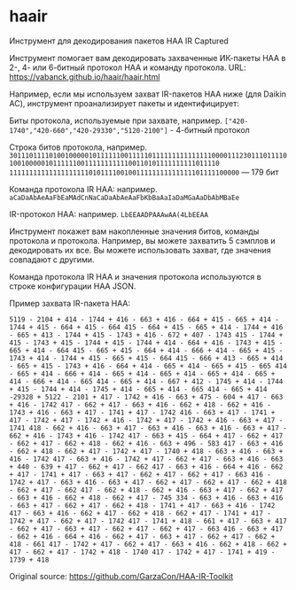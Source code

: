 # haair
Инструмент для декодирования пакетов HAA IR Captured

Инструмент помогает вам декодировать захваченные ИК-пакеты HAA в 2-, 4- или 6-битный протокол HAA и команду протокола. URL: https://vabanck.github.io/haair/haair.html

Например, если мы используем захват IR-пакетов HAA ниже (для Daikin AC), инструмент проанализирует пакеты и идентифицирует:

Биты протокола, используемые при захвате, например. 
`["420-1740","420-660","420-29330","5120-2100"]` - 4-битный протокол

Строка битов протокола, например.
`301110111101001000001011111100111110111111111111111000011123011101111010010000010111111001111111111100110101111111111011110 1111111111111111111101011110010011111111111111101111100000` — 179 бит

Команда протокола IR HAA: например.
`aCaDaAbAeAaFbEaMAdCnNaCaDaAbAeAaFbKbBaAaIaDaMGaAaDbAbMBaEe`

IR-протокол HAA: например.
`LbEEAADPAAAwAA(4LbEEAA`

Инструмент покажет вам накопленные значения битов, команды протокола и протокола. Например, вы можете захватить 5 сэмплов и декодировать их все. Вы можете использовать захват, где значения совпадают с другими.

Команда протокола IR HAA и значения протокола используются в строке конфигурации HAA JSON.

Пример захвата IR-пакета HAA:

`5119 - 2104 + 414 - 1744 + 416 - 663 + 416 - 664 + 415 - 665 + 414 - 1744 + 415 - 664 + 415 - 664
415 - 664 + 415 - 665 + 414 - 1744 + 416 - 665 + 413 - 1744 + 415 - 1743 + 416 - 672 + 407 - 1743
415 - 1744 + 415 - 1743 + 415 - 1744 + 415 - 1744 + 414 - 664 + 416 - 1743 + 415 - 665 + 414 - 664
415 - 665 + 415 - 664 + 414 - 666 + 414 - 665 + 415 - 1743 + 414 - 1744 + 415 - 665 + 415 - 664
415 - 666 + 413 - 665 + 414 - 665 + 415 - 1743 + 416 - 664 + 414 - 665 + 414 - 665 + 415 - 665
414 - 665 + 414 - 666 + 414 - 665 + 414 - 665 + 414 - 665 + 414 - 665 + 414 - 666 + 414 - 665
414 - 665 + 414 - 667 + 412 - 1745 + 414 - 1744 + 415 - 1744 + 414 - 1745 + 414 - 665 + 414 - 665
414 - 665 + 414 -29328 + 5122 - 2101 + 417 - 1742 + 416 - 663 + 475 - 604 + 417 - 663 + 416 - 1742
417 - 662 + 417 - 663 + 416 - 662 + 418 - 662 + 416 - 1743 + 416 - 663 + 417 - 1741 + 417 - 1742
416 - 663 + 417 - 1741 + 417 - 1742 + 417 - 1742 + 416 - 1742 + 417 - 1742 + 416 - 663 + 417 - 1741
418 - 662 + 416 - 663 + 417 - 663 + 416 - 663 + 416 - 663 + 417 - 662 + 416 - 1743 + 416 - 1742
417 - 663 + 415 - 664 + 417 - 662 + 417 - 662 + 417 - 662 + 418 - 662 + 416 - 663 + 496 - 583
417 - 663 + 416 - 662 + 418 - 662 + 417 - 1742 + 417 - 1740 + 418 - 663 + 416 - 663 + 416 - 1742
417 - 663 + 416 - 1742 + 417 - 662 + 417 - 663 + 416 - 663 + 440 - 639 + 417 - 662 + 417 - 662
417 - 663 + 416 - 664 + 416 - 662 + 417 - 1741 + 417 - 663 + 417 - 662 + 417 - 662 + 417 - 663
416 - 1742 + 417 - 663 + 416 - 663 + 417 - 662 + 417 - 662 + 417 - 662 + 418 - 662 + 417 - 662
417 - 662 + 418 - 662 + 416 - 663 + 417 - 662 + 417 - 663 + 416 - 662 + 418 - 662 + 417 - 745
334 - 663 + 416 - 663 + 416 - 663 + 417 - 662 + 417 - 662 + 418 - 1741 + 417 - 663 + 416 - 1742
417 - 663 + 416 - 662 + 417 - 662 + 418 - 662 + 417 - 1741 + 417 - 1742 + 417 - 662 + 417 - 1742
417 - 1741 + 418 - 661 + 417 - 663 + 417 - 662 + 417 - 663 + 417 - 662 + 417 - 662 + 417 - 663
416 - 663 + 417 - 662 + 416 - 664 + 416 - 662 + 417 - 663 + 417 - 662 + 417 - 662 + 418 - 661
417 - 1742 + 417 - 662 + 417 - 663 + 416 - 662 + 418 - 662 + 417 - 662 + 417 - 1742 + 418 - 1740
417 - 1742 + 417 - 1741 + 419 - 1739 + 418`

Original source: https://github.com/GarzaCon/HAA-IR-Toolkit
